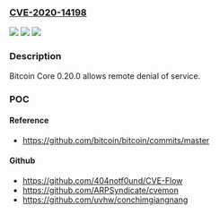 ### [CVE-2020-14198](https://cve.mitre.org/cgi-bin/cvename.cgi?name=CVE-2020-14198)
![](https://img.shields.io/static/v1?label=Product&message=n%2Fa&color=blue)
![](https://img.shields.io/static/v1?label=Version&message=n%2Fa&color=blue)
![](https://img.shields.io/static/v1?label=Vulnerability&message=n%2Fa&color=brighgreen)

### Description

Bitcoin Core 0.20.0 allows remote denial of service.

### POC

#### Reference
- https://github.com/bitcoin/bitcoin/commits/master

#### Github
- https://github.com/404notf0und/CVE-Flow
- https://github.com/ARPSyndicate/cvemon
- https://github.com/uvhw/conchimgiangnang

